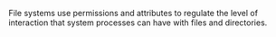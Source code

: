 File systems use permissions and attributes to regulate the level of interaction that system processes can have with files and directories.